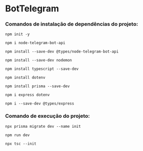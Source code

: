 # BotTelegram

### Comandos de instalação de dependências do projeto:

```npm init -y```

```npm i node-telegram-bot-api```

```npm install --save-dev @types/node-telegram-bot-api```

```npm install --save-dev nodemon```

```npm install typescript --save-dev```

```npm install dotenv```

```npm install prisma --save-dev```

```npm i express dotenv```

```npm i --save-dev @types/express```

### Comando de execução do projeto:

```npx prisma migrate dev --name init```

```npm run dev```

```npx tsc --init```
